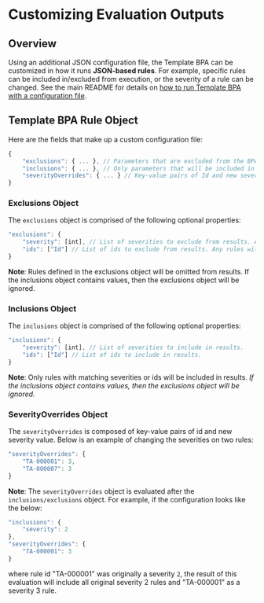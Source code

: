 # Customizing Evaluation Outputs

## Overview
Using an additional JSON configuration file, the Template BPA can be customized in how it runs **JSON-based rules**. For example, specific rules can be included in/excluded from execution, or the severity of a rule can be changed. See the main README for details on [how to run Template BPA with a configuration file](https://github.com/Azure/template-analyzer#using-the-template-bpa).

## Template BPA Rule Object
Here are the fields that make up a custom configuration file:
```javascript
{
    "exclusions": { ... }, // Parameters that are excluded from the BPA execution. More details below.
    "inclusions": { ... }, // Only parameters that will be included in the BPA execution. More details below.
    "severityOverrides": { ... } // Key-value pairs of Id and new severity value. Can change a rule's severity.
}
```

### Exclusions Object
The `exclusions` object is comprised of the following optional properties:
```javascript
"exclusions": {
    "severity": [int], // List of severities to exclude from results. Any rules with matching severities will be omitted from results.
    "ids": ["Id"] // List of ids to exclude from results. Any rules with matching ids will be omitted from results.
}
```
**Note**: Rules defined in the exclusions object will be omitted from results. If the inclusions object contains values, then the exclusions object will be ignored. 

### Inclusions Object
The `inclusions` object is comprised of the following optional properties:
```javascript
"inclusions": {
    "severity": [int], // List of severities to include in results.
    "ids": ["Id"] // List of ids to include in results. 
}
```
**Note**: Only rules with matching severities or ids will be included in results. _If the inclusions object contains values, then the exclusions object will be ignored._

### SeverityOverrides Object 
The `severityOverrides` is composed of key-value pairs of id and new severity value. Below is an example of changing the severities on two rules:
```javascript
"severityOverrides": {
    "TA-000001": 3,
    "TA-000007": 3
}
```
**Note**: The `severityOverrides` object is evaluated after the `inclusions/exclusions` object. For example, if the configuration looks like the below:
```javascript
"inclusions": {
    "severity": 2
},
"severityOverrides": {
    "TA-000001": 3
}
```
where rule id "TA-000001" was originally a severity `2`, the result of this evaluation will include all original severity 2 rules and "TA-000001" as a severity 3 rule. 